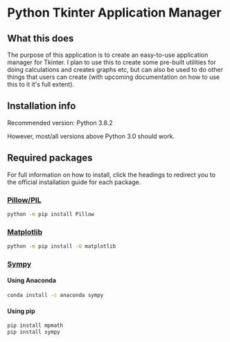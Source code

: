 # Python Tkinter Application Manager

## What this does

The purpose of this application is to create an
easy-to-use application manager for Tkinter. I plan to
use this to create some pre-built utilities for doing
calculations and creates graphs etc, but can also be
used to do other things that users can create (with
upcoming documentation on how to use this to it it's
full extent).

## Installation info

Recommended version: Python 3.8.2

However, most/all versions above Python 3.0 should work.

## Required packages

For full information on how to install, click the headings to
redirect you to the official installation guide for each package.

### [Pillow/PIL](https://pillow.readthedocs.io/en/stable/installation.html)

```bash
python -m pip install Pillow
```

### [Matplotlib](https://matplotlib.org/3.1.1/users/installing.html)

```bash
python -m pip install -U matplotlib
```

### [Sympy](https://docs.sympy.org/latest/install.html)

#### Using Anaconda

```bash
conda install -c anaconda sympy
```

#### Using pip

```bash
pip install mpmath
pip install sympy
```